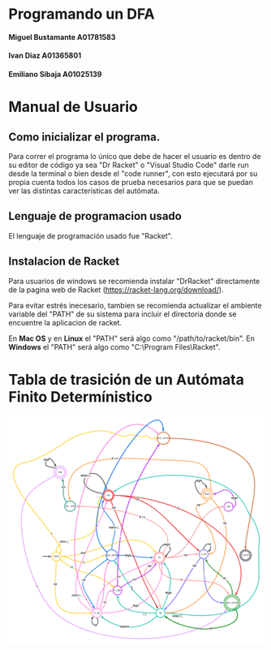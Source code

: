 # **Programando un DFA**

#### Miguel Bustamante A01781583
#### Ivan Diaz A01365801
#### Emiliano Sibaja A01025139

# Manual de Usuario
## Como inicializar el programa.

Para correr el programa lo único que debe de hacer el usuario es dentro de su editor de código ya sea "Dr Racket" o "Visual Studio Code" darle run desde la terminal o bien desde el "code runner", con esto ejecutará por su propia cuenta todos los casos de prueba necesarios para que se puedan ver las distintas características del autómata. 

## Lenguaje de programacion usado
El lenguaje de programación usado fue "Racket".
## Instalacion de Racket

Para usuarios de windows se recomienda instalar "DrRacket" directamente de la pagina web de Racket (https://racket-lang.org/download/).

Para evitar estrés inecesario, tambien se recomienda actualizar el ambiente variable del "PATH" de su sistema para incluir el directoria donde se encuentre la aplicacion de racket.

En **Mac OS** y en **Linux** el "PATH" será algo como "/path/to/racket/bin". En **Windows** el "PATH" será algo como "C:\Program Files\Racket".

# Tabla de trasición de un Autómata Finito Determínistico
![Getting Started](./DFA.png)